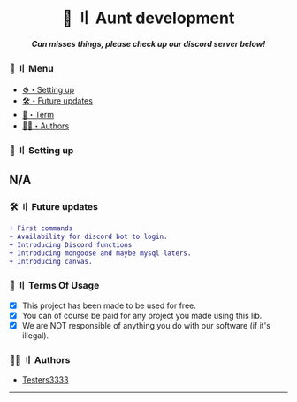 <h1 align="center">
 🦫 〢 Aunt development
</h1>
<h5 align="center">
    Can misses things, please check up our discord server below!
<h5>

### <a id="menu"></a>🍃 〢 Menu

- [⚙️・Setting up](#setup)
- [🛠・Future updates](#updates)
- [💼・Term](#terms)
- [🕵️‍♂️・Authors](#authors)

### <a id="setup"></a> 📁 〢 Setting up

## N/A

### <a id="updates"></a> 🛠 〢 Future updates

```diff
+ First commands
+ Availability for discord bot to login.
+ Introducing Discord functions
+ Introducing mongoose and maybe mysql laters.
+ Introducing canvas.
```

### <a id="terms"></a>💼 〢 Terms Of Usage

- [x] This project has been made to be used for free.
- [x] You can of course be paid for any project you made using this lib.
- [x] We are NOT responsible of anything you do with our software (if it's illegal).

### <a id="authors"></a>🕵️‍♂️ 〢 Authors

- [Testers3333](https://github.com/TheTesterss/)
---
